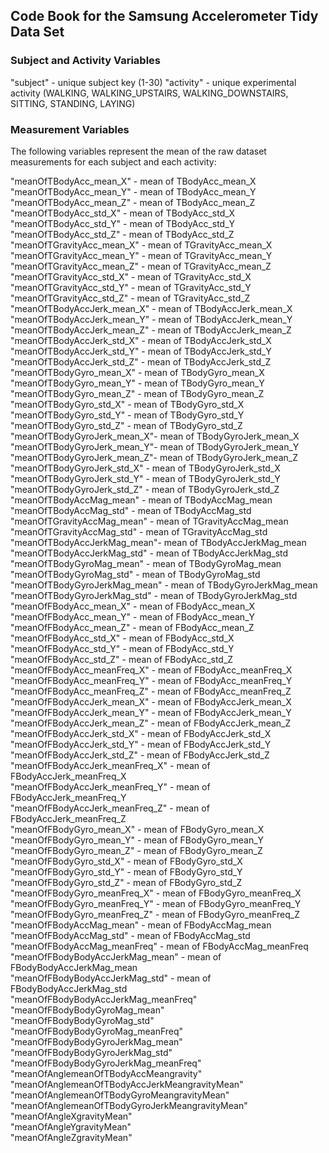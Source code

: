 ## Code Book for the Samsung Accelerometer Tidy Data Set
### Subject and Activity Variables
"subject"                   - unique subject key (1-30)
"activity"                  - unique experimental activity (WALKING, WALKING_UPSTAIRS, WALKING_DOWNSTAIRS, SITTING, STANDING,                               LAYING)

### Measurement Variables
The following variables represent the mean of the raw dataset measurements for each subject and each activity:

"meanOfTBodyAcc_mean_X"     - mean of TBodyAcc_mean_X                        
"meanOfTBodyAcc_mean_Y"     - mean of TBodyAcc_mean_Y                       
"meanOfTBodyAcc_mean_Z"     - mean of TBodyAcc_mean_Z                      
"meanOfTBodyAcc_std_X"      - mean of TBodyAcc_std_X                
"meanOfTBodyAcc_std_Y"      - mean of TBodyAcc_std_Y                          
"meanOfTBodyAcc_std_Z"      - mean of TBodyAcc_std_Z                         
"meanOfTGravityAcc_mean_X"  - mean of TGravityAcc_mean_X                   
"meanOfTGravityAcc_mean_Y"  - mean of TGravityAcc_mean_Y                   
"meanOfTGravityAcc_mean_Z"  - mean of TGravityAcc_mean_Z  
"meanOfTGravityAcc_std_X"   - mean of TGravityAcc_std_X                     
"meanOfTGravityAcc_std_Y"   - mean of TGravityAcc_std_Y                                         
"meanOfTGravityAcc_std_Z"   - mean of TGravityAcc_std_Z                                        
"meanOfTBodyAccJerk_mean_X" - mean of TBodyAccJerk_mean_X                    
"meanOfTBodyAccJerk_mean_Y" - mean of TBodyAccJerk_mean_Y                    
"meanOfTBodyAccJerk_mean_Z" - mean of TBodyAccJerk_mean_Z                     
"meanOfTBodyAccJerk_std_X"  - mean of TBodyAccJerk_std_X                    
"meanOfTBodyAccJerk_std_Y"  - mean of TBodyAccJerk_std_Y                      
"meanOfTBodyAccJerk_std_Z"  - mean of TBodyAccJerk_std_Z
"meanOfTBodyGyro_mean_X"    - mean of TBodyGyro_mean_X                    
"meanOfTBodyGyro_mean_Y"    - mean of TBodyGyro_mean_Y                       
"meanOfTBodyGyro_mean_Z"    - mean of TBodyGyro_mean_Z                        
"meanOfTBodyGyro_std_X"     - mean of TBodyGyro_std_X                      
"meanOfTBodyGyro_std_Y"     - mean of TBodyGyro_std_Y                         
"meanOfTBodyGyro_std_Z"     - mean of TBodyGyro_std_Z                        
"meanOfTBodyGyroJerk_mean_X"- mean of TBodyGyroJerk_mean_X                   
"meanOfTBodyGyroJerk_mean_Y"- mean of TBodyGyroJerk_mean_Y                   
"meanOfTBodyGyroJerk_mean_Z"- mean of TBodyGyroJerk_mean_Z                    
"meanOfTBodyGyroJerk_std_X" - mean of TBodyGyroJerk_std_X                   
"meanOfTBodyGyroJerk_std_Y" - mean of TBodyGyroJerk_std_Y                    
"meanOfTBodyGyroJerk_std_Z" - mean of TBodyGyroJerk_std_Z                    
"meanOfTBodyAccMag_mean"    - mean of TBodyAccMag_mean                       
"meanOfTBodyAccMag_std"     - mean of TBodyAccMag_std                        
"meanOfTGravityAccMag_mean" - mean of TGravityAccMag_mean                 
"meanOfTGravityAccMag_std"  - mean of TGravityAccMag_std                   
"meanOfTBodyAccJerkMag_mean"- mean of TBodyAccJerkMag_mean                   
"meanOfTBodyAccJerkMag_std" - mean of TBodyAccJerkMag_std                  
"meanOfTBodyGyroMag_mean"   - mean of TBodyGyroMag_mean                    
"meanOfTBodyGyroMag_std"    - mean of TBodyGyroMag_std                     
"meanOfTBodyGyroJerkMag_mean" - mean of TBodyGyroJerkMag_mean               
"meanOfTBodyGyroJerkMag_std"  - mean of TBodyGyroJerkMag_std                 
"meanOfFBodyAcc_mean_X"     - mean of FBodyAcc_mean_X                      
"meanOfFBodyAcc_mean_Y"     - mean of FBodyAcc_mean_Y                     
"meanOfFBodyAcc_mean_Z"     - mean of FBodyAcc_mean_Z                     
"meanOfFBodyAcc_std_X"      - mean of FBodyAcc_std_X                     
"meanOfFBodyAcc_std_Y"      - mean of FBodyAcc_std_Y                         
"meanOfFBodyAcc_std_Z"      - mean of FBodyAcc_std_Z                       
"meanOfFBodyAcc_meanFreq_X" - mean of FBodyAcc_meanFreq_X               
"meanOfFBodyAcc_meanFreq_Y" - mean of FBodyAcc_meanFreq_Y                    
"meanOfFBodyAcc_meanFreq_Z" - mean of FBodyAcc_meanFreq_Z                     
"meanOfFBodyAccJerk_mean_X" - mean of FBodyAccJerk_mean_X                  
"meanOfFBodyAccJerk_mean_Y" - mean of FBodyAccJerk_mean_Y                     
"meanOfFBodyAccJerk_mean_Z" - mean of FBodyAccJerk_mean_Z                    
"meanOfFBodyAccJerk_std_X"  - mean of FBodyAccJerk_std_X                    
"meanOfFBodyAccJerk_std_Y"  - mean of FBodyAccJerk_std_Y                     
"meanOfFBodyAccJerk_std_Z"  - mean of FBodyAccJerk_std_Z                      
"meanOfFBodyAccJerk_meanFreq_X"  - mean of FBodyAccJerk_meanFreq_X              
"meanOfFBodyAccJerk_meanFreq_Y" - mean of FBodyAccJerk_meanFreq_Y                 
"meanOfFBodyAccJerk_meanFreq_Z" - mean of FBodyAccJerk_meanFreq_Z                
"meanOfFBodyGyro_mean_X"    - mean of FBodyGyro_mean_X                      
"meanOfFBodyGyro_mean_Y"    - mean of FBodyGyro_mean_Y                      
"meanOfFBodyGyro_mean_Z"    - mean of FBodyGyro_mean_Z                        
"meanOfFBodyGyro_std_X"     - mean of FBodyGyro_std_X                       
"meanOfFBodyGyro_std_Y"     - mean of FBodyGyro_std_Y                        
"meanOfFBodyGyro_std_Z"     - mean of FBodyGyro_std_Z                        
"meanOfFBodyGyro_meanFreq_X" - mean of FBodyGyro_meanFreq_X                   
"meanOfFBodyGyro_meanFreq_Y" - mean of FBodyGyro_meanFreq_Y                  
"meanOfFBodyGyro_meanFreq_Z" - mean of FBodyGyro_meanFreq_Z                 
"meanOfFBodyAccMag_mean"    - mean of FBodyAccMag_mean                      
"meanOfFBodyAccMag_std"     - mean of FBodyAccMag_std                       
"meanOfFBodyAccMag_meanFreq"  - mean of FBodyAccMag_meanFreq                 
"meanOfFBodyBodyAccJerkMag_mean"  - mean of FBodyBodyAccJerkMag_mean               
"meanOfFBodyBodyAccJerkMag_std"   - mean of FBodyBodyAccJerkMag_std              
"meanOfFBodyBodyAccJerkMag_meanFreq"            
"meanOfFBodyBodyGyroMag_mean"                  
"meanOfFBodyBodyGyroMag_std"                    
"meanOfFBodyBodyGyroMag_meanFreq"              
"meanOfFBodyBodyGyroJerkMag_mean"               
"meanOfFBodyBodyGyroJerkMag_std"               
"meanOfFBodyBodyGyroJerkMag_meanFreq"           
"meanOfAnglemeanOfTBodyAccMeangravity"         
"meanOfAnglemeanOfTBodyAccJerkMeangravityMean"  
"meanOfAnglemeanOfTBodyGyroMeangravityMean"    
"meanOfAnglemeanOfTBodyGyroJerkMeangravityMean" 
"meanOfAngleXgravityMean"                      
"meanOfAngleYgravityMean"                       
"meanOfAngleZgravityMean"   
